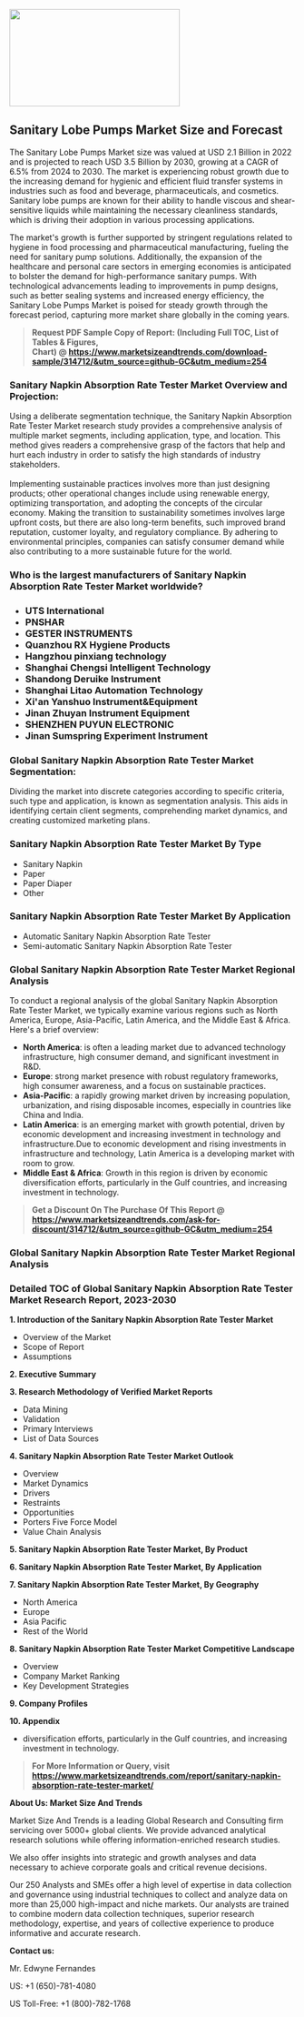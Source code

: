 <p><img class="alignnone size-medium wp-image-20088" src="https://ffe5etoiles.com/wp-content/uploads/2024/12/MST1-300x171.png" alt="" width="300" height="171" /></p><h2>Sanitary Lobe Pumps Market Size and Forecast</h2><p>The Sanitary Lobe Pumps Market size was valued at USD 2.1 Billion in 2022 and is projected to reach USD 3.5 Billion by 2030, growing at a CAGR of 6.5% from 2024 to 2030. The market is experiencing robust growth due to the increasing demand for hygienic and efficient fluid transfer systems in industries such as food and beverage, pharmaceuticals, and cosmetics. Sanitary lobe pumps are known for their ability to handle viscous and shear-sensitive liquids while maintaining the necessary cleanliness standards, which is driving their adoption in various processing applications.</p><p>The market's growth is further supported by stringent regulations related to hygiene in food processing and pharmaceutical manufacturing, fueling the need for sanitary pump solutions. Additionally, the expansion of the healthcare and personal care sectors in emerging economies is anticipated to bolster the demand for high-performance sanitary pumps. With technological advancements leading to improvements in pump designs, such as better sealing systems and increased energy efficiency, the Sanitary Lobe Pumps Market is poised for steady growth through the forecast period, capturing more market share globally in the coming years.</p></p><blockquote id="" class=""><strong>Request PDF Sample Copy of Report: (Including Full TOC, List of Tables &amp; Figures, Chart)&nbsp;@&nbsp;<strong><a href="https://www.marketsizeandtrends.com/download-sample/314712/&utm_source=github-GC&utm_medium=254" target="_blank">https://www.marketsizeandtrends.com/download-sample/314712/&utm_source=github-GC&utm_medium=254</a></strong></strong></blockquote><h3 id="" class="">Sanitary Napkin Absorption Rate Tester Market&nbsp;Overview and Projection:</h3><p id="" class="">Using a deliberate segmentation technique, the Sanitary Napkin Absorption Rate Tester Market research study provides a comprehensive analysis of multiple market segments, including application, type, and location. This method gives readers a comprehensive grasp of the factors that help and hurt each industry in order to satisfy the high standards of industry stakeholders. <br /> <br />Implementing sustainable practices involves more than just designing products; other operational changes include using renewable energy, optimizing transportation, and adopting the concepts of the circular economy. Making the transition to sustainability sometimes involves large upfront costs, but there are also long-term benefits, such improved brand reputation, customer loyalty, and regulatory compliance. By adhering to environmental principles, companies can satisfy consumer demand while also contributing to a more sustainable future for the world.</p><h3 id="" class="">Who is the largest manufacturers of&nbsp;Sanitary Napkin Absorption Rate Tester Market worldwide?</h3><h3 class=""><p><ul><li>UTS International </li><li> PNSHAR </li><li> GESTER INSTRUMENTS </li><li> Quanzhou RX Hygiene Products </li><li> Hangzhou pinxiang technology </li><li> Shanghai Chengsi Intelligent Technology </li><li> Shandong Deruike Instrument </li><li> Shanghai Litao Automation Technology </li><li> Xi'an Yanshuo Instrument&Equipment </li><li> Jinan Zhuyan Instrument Equipment </li><li> SHENZHEN PUYUN ELECTRONlC </li><li> Jinan Sumspring Experiment Instrument</li></ul></p></h3><h3 id="" class="">Global&nbsp;Sanitary Napkin Absorption Rate Tester Market Segmentation:</h3><p id="" class="">Dividing the market into discrete categories according to specific criteria, such type and application, is known as segmentation analysis. This aids in identifying certain client segments, comprehending market dynamics, and creating customized marketing plans.</p><h3 id="" class="">Sanitary Napkin Absorption Rate Tester Market&nbsp;By Type</h3><p><p><ul><li>Sanitary Napkin</li><li> Paper</li><li> Paper Diaper</li><li> Other</p></li></ul></p></p><h3 id="" class="">Sanitary Napkin Absorption Rate Tester Market&nbsp;By Application</h3><p class=""><p><ul><li>Automatic Sanitary Napkin Absorption Rate Tester</li><li> Semi-automatic Sanitary Napkin Absorption Rate Tester</li></ul></p></p><h3 id="" class="">Global Sanitary Napkin Absorption Rate Tester Market Regional Analysis</h3><p id="" class="">To conduct a regional analysis of the global Sanitary Napkin Absorption Rate Tester Market, we typically examine various regions such as North America, Europe, Asia-Pacific, Latin America, and the Middle East &amp; Africa. Here's a brief overview:</p><ul><li><strong>North America</strong>: is often a leading market due to advanced technology infrastructure, high consumer demand, and significant investment in R&amp;D.</li><li><strong>Europe</strong>: strong market presence with robust regulatory frameworks, high consumer awareness, and a focus on sustainable practices.</li><li><strong>Asia-Pacific</strong>: a rapidly growing market driven by increasing population, urbanization, and rising disposable incomes, especially in countries like China and India.</li><li><strong>Latin America</strong>: is an emerging market with growth potential, driven by economic development and increasing investment in technology and infrastructure.Due to economic development and rising investments in infrastructure and technology, Latin America is a developing market with room to grow.</li><li><strong>Middle East &amp; Africa</strong>: Growth in this region is driven by economic diversification efforts, particularly in the Gulf countries, and increasing investment in technology.</li></ul><blockquote id="" class=""><strong>Get a Discount On The Purchase Of This Report @ <strong><a href="https://www.marketsizeandtrends.com/ask-for-discount/314712/&utm_source=github-GC&utm_medium=254" target="_blank">https://www.marketsizeandtrends.com/ask-for-discount/314712/&utm_source=github-GC&utm_medium=254</a></strong></strong></blockquote><h3 id="" class="">Global Sanitary Napkin Absorption Rate Tester Market Regional Analysis</h3><h3 id="" class="">Detailed TOC of Global Sanitary Napkin Absorption Rate Tester Market Research Report, 2023-2030</h3><p id="" class=""><strong>1. Introduction of the Sanitary Napkin Absorption Rate Tester Market</strong></p><ul><li>Overview of the Market</li><li>Scope of Report</li><li>Assumptions</li></ul><p id="" class=""><strong>2. Executive Summary</strong></p><p id="" class=""><strong>3. Research Methodology of Verified Market Reports</strong></p><ul><li>Data Mining</li><li>Validation</li><li>Primary Interviews</li><li>List of Data Sources</li></ul><p id="" class=""><strong>4. Sanitary Napkin Absorption Rate Tester Market Outlook</strong></p><ul><li>Overview</li><li>Market Dynamics</li><li>Drivers</li><li>Restraints</li><li>Opportunities</li><li>Porters Five Force Model</li><li>Value Chain Analysis</li></ul><p id="" class=""><strong>5. Sanitary Napkin Absorption Rate Tester Market, By Product</strong></p><p id="" class=""><strong>6. Sanitary Napkin Absorption Rate Tester Market, By Application</strong></p><p id="" class=""><strong>7. Sanitary Napkin Absorption Rate Tester Market, By Geography</strong></p><ul><li>North America</li><li>Europe</li><li>Asia Pacific</li><li>Rest of the World</li></ul><p id="" class=""><strong>8. Sanitary Napkin Absorption Rate Tester Market Competitive Landscape</strong></p><ul><li>Overview</li><li>Company Market Ranking</li><li>Key Development Strategies</li></ul><p id="" class=""><strong>9. Company Profiles</strong></p><p id="" class=""><strong>10. Appendix</strong></p><ul><li>diversification efforts, particularly in the Gulf countries, and increasing investment in technology.</li></ul><blockquote id="" class=""><strong>For More Information or Query, visit <strong><strong><a href="https://www.marketsizeandtrends.com/report/sanitary-napkin-absorption-rate-tester-market/" target="_blank">https://www.marketsizeandtrends.com/report/sanitary-napkin-absorption-rate-tester-market/</a></strong></strong></strong></blockquote><p id="" class=""><strong>About Us: Market Size And Trends</strong></p><p id="" class="">Market Size And Trends is a leading Global Research and Consulting firm servicing over 5000+ global clients. We provide advanced analytical research solutions while offering information-enriched research studies.</p><p id="" class="">We also offer insights into strategic and growth analyses and data necessary to achieve corporate goals and critical revenue decisions.</p><p id="" class="">Our 250 Analysts and SMEs offer a high level of expertise in data collection and governance using industrial techniques to collect and analyze data on more than 25,000 high-impact and niche markets. Our analysts are trained to combine modern data collection techniques, superior research methodology, expertise, and years of collective experience to produce informative and accurate research.</p><p id="" class=""><strong>Contact us:</strong></p><p id="" class="">Mr. Edwyne Fernandes</p><p id="" class="">US: +1 (650)-781-4080</p><p id="" class="">US Toll-Free: +1 (800)-782-1768</p>
